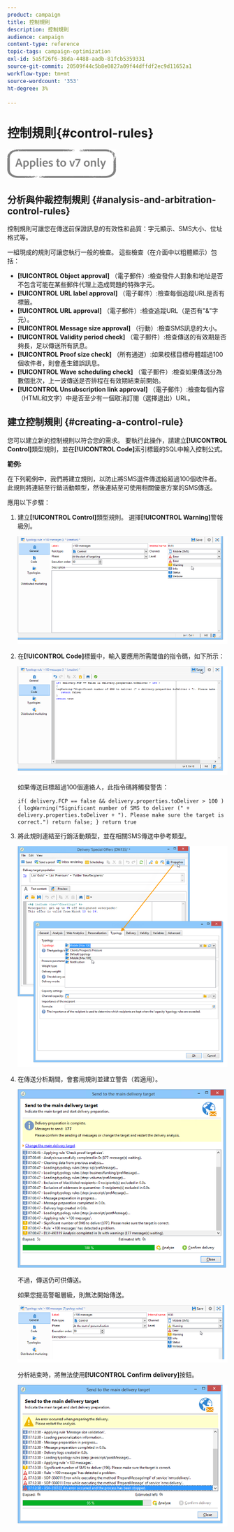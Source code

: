```yaml
---
product: campaign
title: 控制規則
description: 控制規則
audience: campaign
content-type: reference
topic-tags: campaign-optimization
exl-id: 5a5f26f6-38da-4488-aadb-81fcb5359331
source-git-commit: 20509f44c5b8e0827a09f44dffdf2ec9d11652a1
workflow-type: tm+mt
source-wordcount: '353'
ht-degree: 3%

---
```


# 控制規則{#control-rules}

![](../../assets/v7-only.svg)

## 分析與仲裁控制規則 {#analysis-and-arbitration-control-rules}

控制規則可讓您在傳送前保證訊息的有效性和品質：字元顯示、SMS大小、位址格式等。

一組現成的規則可讓您執行一般的檢查。 這些檢查（在介面中以粗體顯示）包括：

* **[!UICONTROL Object approval]** （電子郵件）:檢查發件人對象和地址是否不包含可能在某些郵件代理上造成問題的特殊字元。
* **[!UICONTROL URL label approval]** （電子郵件）:檢查每個追蹤URL是否有標籤。
* **[!UICONTROL URL approval]** （電子郵件）:檢查追蹤URL（是否有&quot;&amp;&quot;字元）。
* **[!UICONTROL Message size approval]** （行動）:檢查SMS訊息的大小。
* **[!UICONTROL Validity period check]** （電子郵件）:檢查傳送的有效期是否夠長，足以傳送所有訊息。
* **[!UICONTROL Proof size check]** （所有通道）:如果校樣目標母體超過100個收件者，則會產生錯誤訊息。
* **[!UICONTROL Wave scheduling check]** （電子郵件）:檢查如果傳送分為數個批次，上一波傳送是否排程在有效期結束前開始。
* **[!UICONTROL Unsubscription link approval]** （電子郵件）:檢查每個內容（HTML和文字）中是否至少有一個取消訂閱（選擇退出）URL。

## 建立控制規則 {#creating-a-control-rule}

您可以建立新的控制規則以符合您的需求。 要執行此操作，請建立&#x200B;**[!UICONTROL Control]**&#x200B;類型規則，並在&#x200B;**[!UICONTROL Code]**&#x200B;索引標籤的SQL中輸入控制公式。

**範例:**

在下列範例中，我們將建立規則，以防止將SMS選件傳送給超過100個收件者。 此規則將連結至行銷活動類型，然後連結至可使用相關優惠方案的SMS傳送。

應用以下步驟：

1. 建立&#x200B;**[!UICONTROL Control]**&#x200B;類型規則。 選擇&#x200B;**[!UICONTROL Warning]**&#x200B;警報級別。

   ![](assets/campaign_opt_create_control_01.png)

1. 在&#x200B;**[!UICONTROL Code]**&#x200B;標籤中，輸入要應用所需閾值的指令碼，如下所示：

   ![](assets/campaign_opt_create_control_02.png)

   如果傳送目標超過100個連絡人，此指令碼將觸發警告：

   ```
   if( delivery.FCP == false && delivery.properties.toDeliver > 100 ) { logWarning("Significant number of SMS to deliver (" + delivery.properties.toDeliver + "). Please make sure the target is correct.") return false; } return true
   ```

1. 將此規則連結至行銷活動類型，並在相關SMS傳送中參考類型。

   ![](assets/campaign_opt_create_control_03.png)

1. 在傳送分析期間，會套用規則並建立警告（若適用）。

   ![](assets/campaign_opt_create_control_04.png)

   不過，傳送仍可供傳送。

   如果您提高警報層級，則無法開始傳送。

   ![](assets/campaign_opt_create_control_05.png)

   分析結束時，將無法使用&#x200B;**[!UICONTROL Confirm delivery]**&#x200B;按鈕。

   ![](assets/campaign_opt_create_control_06.png)
